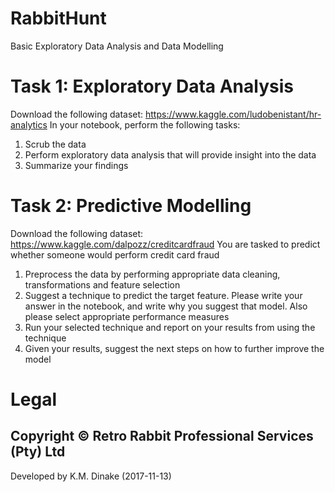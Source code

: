 # RabbitHunt
Basic Exploratory Data Analysis and Data Modelling

# Task 1: Exploratory Data Analysis
Download the following dataset: https://www.kaggle.com/ludobenistant/hr-analytics
In your notebook, perform the following tasks:
1. Scrub the data
2. Perform exploratory data analysis that will provide insight into the data
3. Summarize your findings

# Task 2: Predictive Modelling
Download the following dataset: https://www.kaggle.com/dalpozz/creditcardfraud
You are tasked to predict whether someone would perform credit card fraud
1. Preprocess the data by performing appropriate data cleaning, transformations and
feature selection
2. Suggest a technique to predict the target feature. Please write your answer in the
notebook, and write why you suggest that model. Also please select appropriate
performance measures
3. Run your selected technique and report on your results from using the technique
4. Given your results, suggest the next steps on how to further improve the model

# Legal
Copyright &copy; Retro Rabbit Professional Services (Pty) Ltd
-
Developed by K.M. Dinake (2017-11-13)
